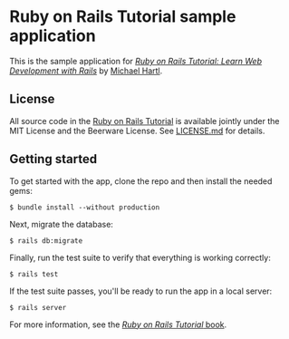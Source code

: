 # Ruby on Rails Tutorial sample application
This is the sample application for
[*Ruby on Rails Tutorial:
Learn Web Development with Rails*](http://www.railstutorial.org/) by [Michael Hartl](http://www.michaelhartl.com/).
## License
All source code in the [Ruby on Rails Tutorial](http://railstutorial.org/) is available jointly under the MIT License and the Beerware License. See [LICENSE.md](LICENSE.md) for details.
## Getting started
To get started with the app, clone the repo and then install the needed gems:
```
$ bundle install --without production
```
Next, migrate the database:
```
$ rails db:migrate
```
Finally, run the test suite to verify that everything is working correctly:
```
$ rails test
```
If the test suite passes, you'll be ready to run the app in a local server:
```
$ rails server
```
For more information, see the
[*Ruby on Rails Tutorial* book](http://www.railstutorial.org/book).